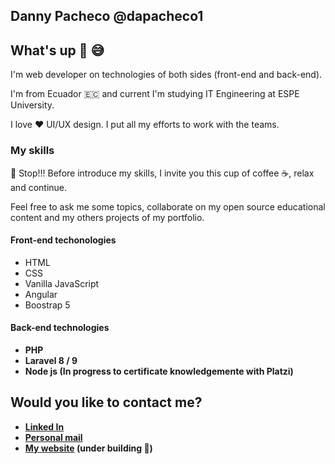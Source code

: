 ## Danny Pacheco @dapacheco1

## What's up 👋 😅

I'm web developer on technologies of both sides (front-end and back-end).

I'm from Ecuador 🇪🇨 and current I'm studying IT Engineering at ESPE University.

I love ❤️ UI/UX design. I put all my efforts to work with the teams.
### My skills
🛑 Stop!!! Before introduce my skills, I invite you this cup of coffee ☕, relax and continue.

Feel free to ask me some topics, collaborate on my open source educational content and my others projects of my portfolio.

#### <b>Front-end techonologies</b> 
- HTML
- CSS
- Vanilla JavaScript 
- Angular
- Boostrap 5

#### <b>Back-end technologies
- PHP
- Laravel 8 / 9
- Node js (In progress to certificate knowledgemente with Platzi)
 
## Would you like to contact me?
- [Linked In](!https://www.linkedin.com/in/danny-pacheco-dev/)
- [Personal mail](!dannypachecodev@hotmail.com)
- [My website](!dapachecodev.com) (under building 🚧)

